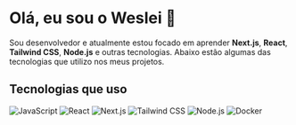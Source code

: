 # Olá, eu sou o Weslei 👋

Sou desenvolvedor e atualmente estou focado em aprender **Next.js**, **React**, **Tailwind CSS**, **Node.js** e outras tecnologias. Abaixo estão algumas das tecnologias que utilizo nos meus projetos.

## Tecnologias que uso

![JavaScript](https://img.shields.io/badge/JavaScript-F7DF1E?style=flat&logo=javascript&logoColor=black)
![React](https://img.shields.io/badge/React-61DAFB?style=flat&logo=react&logoColor=black)
![Next.js](https://img.shields.io/badge/Next.js-000000?style=flat&logo=next.js&logoColor=white)
![Tailwind CSS](https://img.shields.io/badge/Tailwind%20CSS-38B2AC?style=flat&logo=tailwind-css&logoColor=white)
![Node.js](https://img.shields.io/badge/Node.js-339933?style=flat&logo=node.js&logoColor=white)
![Docker](https://img.shields.io/badge/Docker-2496ED?style=flat&logo=docker&logoColor=white)



[linkedin]: https://www.linkedin.com/in/weslei-lucas-348b55134/
